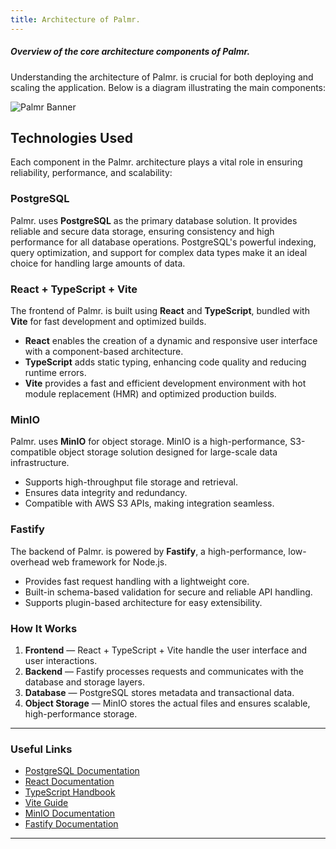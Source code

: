 ```yaml
---
title: Architecture of Palmr.
---
```


##### Overview of the core architecture components of Palmr.  
  

Understanding the architecture of Palmr. is crucial for both deploying and scaling the application. Below is a diagram illustrating the main components:

![Palmr Banner](/src/assets/general/architecture.png)

## **Technologies Used**  

Each component in the Palmr. architecture plays a vital role in ensuring reliability, performance, and scalability:  

### **PostgreSQL**  
Palmr. uses **PostgreSQL** as the primary database solution. It provides reliable and secure data storage, ensuring consistency and high performance for all database operations. PostgreSQL's powerful indexing, query optimization, and support for complex data types make it an ideal choice for handling large amounts of data.  

### **React + TypeScript + Vite**  
The frontend of Palmr. is built using **React** and **TypeScript**, bundled with **Vite** for fast development and optimized builds.  
- **React** enables the creation of a dynamic and responsive user interface with a component-based architecture.  
- **TypeScript** adds static typing, enhancing code quality and reducing runtime errors.  
- **Vite** provides a fast and efficient development environment with hot module replacement (HMR) and optimized production builds.  

### **MinIO**  
Palmr. uses **MinIO** for object storage. MinIO is a high-performance, S3-compatible object storage solution designed for large-scale data infrastructure.  
- Supports high-throughput file storage and retrieval.  
- Ensures data integrity and redundancy.  
- Compatible with AWS S3 APIs, making integration seamless.  

### **Fastify**  
The backend of Palmr. is powered by **Fastify**, a high-performance, low-overhead web framework for Node.js.  
- Provides fast request handling with a lightweight core.  
- Built-in schema-based validation for secure and reliable API handling.  
- Supports plugin-based architecture for easy extensibility.  

### **How It Works**  
1. **Frontend** — React + TypeScript + Vite handle the user interface and user interactions.  
2. **Backend** — Fastify processes requests and communicates with the database and storage layers.  
3. **Database** — PostgreSQL stores metadata and transactional data.  
4. **Object Storage** — MinIO stores the actual files and ensures scalable, high-performance storage.  

---

### **Useful Links**
- [PostgreSQL Documentation](https://www.postgresql.org/docs/)
- [React Documentation](https://react.dev/)
- [TypeScript Handbook](https://www.typescriptlang.org/docs/)
- [Vite Guide](https://vitejs.dev/guide/)
- [MinIO Documentation](https://min.io/docs/minio/container/index.html)
- [Fastify Documentation](https://fastify.dev/docs/latest/)

---

